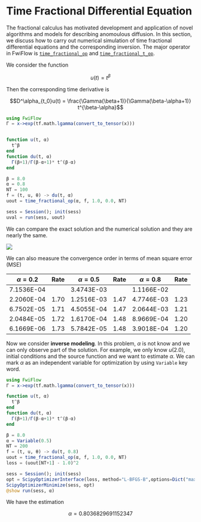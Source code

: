 # Time Fractional Differential Equation

The fractional calculus has motivated development and application of novel algorithms and models for describing anomoulous diffusion. In this section, we discuss how to carry out numerical simulation of time fractional differential equations and the corresponding inversion. The major operator in FwiFlow is [`time_fractional_op`](@ref) and [`time_fractional_t_op`](@ref).


We consider the function 
```math
u(t) = t^\beta
```
Then the corresponding time derivative is 
```math
D^\alpha_{t_0}u(t) = \frac{\Gamma(\beta+1)}{\Gamma(\beta-\alpha+1)} t^{\beta-\alpha}
```

```julia
using FwiFlow
Γ = x->exp(tf.math.lgamma(convert_to_tensor(x)))


function u(t, α)
  t^β
end
function du(t, α)
  Γ(β+1)/Γ(β-α+1)* t^(β-α)
end

β = 8.0
α = 0.8
NT = 100
f = (t, u, θ) -> du(t, α)
uout = time_fractional_op(α, f, 1.0, 0.0, NT)

sess = Session(); init(sess)
uval = run(sess, uout)
```

We can compare the exact solution and the numerical solution and they are nearly the same.

![](../assets/frac2.png)

We can also measure the convergence order in terms of mean square error (MSE)

| $\alpha=0.2$ | Rate | $\alpha=0.5$ | Rate | $\alpha=0.8$ | Rate |
| ------------ | ---- | ------------ | ---- | ------------ | ---- |
| 7.1536E-04   |      | 3.4743E-03   |      | 1.1166E-02   |      |
| 2.2060E-04   | 1.70 | 1.2516E-03   | 1.47 | 4.7746E-03   | 1.23 |
| 6.7502E-05   | 1.71 | 4.5055E-04   | 1.47 | 2.0644E-03   | 1.21 |
| 2.0484E-05   | 1.72 | 1.6170E-04   | 1.48 | 8.9669E-04   | 1.20 |
| 6.1669E-06   | 1.73 | 5.7842E-05   | 1.48 | 3.9018E-04   | 1.20 |

Now we consider **inverse modeling**. In this problem, $\alpha$ is not know and we can only observe part of the solution. For example, we only know $u(2.0)$, initial conditions and the source function and we want to estimate $\alpha$. We can mark $\alpha$ as an independent variable for optimization by using `Variable` key word.

```julia
using FwiFlow
Γ = x->exp(tf.math.lgamma(convert_to_tensor(x)))

function u(t, α)
  t^β
end
function du(t, α)
  Γ(β+1)/Γ(β-α+1)* t^(β-α)
end

β = 8.0
α = Variable(0.5)
NT = 200
f = (t, u, θ) -> du(t, 0.8)
uout = time_fractional_op(α, f, 1.0, 0.0, NT)
loss = (uout[NT+1] - 1.0)^2

sess = Session(); init(sess)
opt = ScipyOptimizerInterface(loss, method="L-BFGS-B",options=Dict("maxiter"=> 100, "ftol"=>1e-12, "gtol"=>1e-12), var_to_bounds=Dict(α=>(0.0,1.0)))
ScipyOptimizerMinimize(sess, opt)
@show run(sess, α)
```

We have the estimation

```math
\alpha = 0.8036829691152347
```

